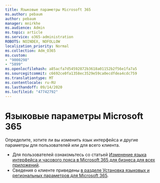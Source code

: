 ```yaml
---
title: Языковые параметры Microsoft 365
ms.author: pebaum
author: pebaum
manager: mnirkhe
ms.audience: Admin
ms.topic: article
ms.service: o365-administration
ROBOTS: NOINDEX, NOFOLLOW
localization_priority: Normal
ms.collection: Adm_O365
ms.custom:
- "9000298"
- "5899"
ms.openlocfilehash: a85acfa7d54592872b3618a01152b2f56e1fa7a5
ms.sourcegitcommit: c6692ce0fa1358ec3529e59ca0ecdfdea4cdc759
ms.translationtype: MT
ms.contentlocale: ru-RU
ms.lasthandoff: 09/14/2020
ms.locfileid: "47742792"
---
```

# <a name="microsoft-365-language-settings"></a>Языковые параметры Microsoft 365

Определите, хотите ли вы изменить язык интерфейса и другие параметры для пользователей или для всего клиента.

- Для пользователей ознакомьтесь со статьей [Изменение языка интерфейса и часового пояса в Microsoft 365 для бизнеса для всех приложений](https://support.microsoft.com/office/6f238bff-5252-441e-b32b-655d5d85d15b).
- Сведения о клиенте приведены  [в разделе Установка языковых и региональных параметров для Microsoft 365](https://docs.microsoft.com/office365/troubleshoot/access-management/set-language-and-region).
